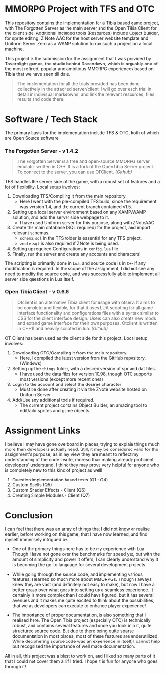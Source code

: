 # MMORPG Project with TFS and OTC

This repository contains the implementation for a Tibia based game project, with The Forgotten Server as the main server and the Open Tibia Client for the client side. Additional included tools (Resources) include Object Builder, for sprite editing, Z Note AAC for the host server website template and Uniform Server Zero as a WAMP solution to run such a project on a local machine.

This project is the submission for the assignment that I was provided by Tavernlight games, the studio behind Ravendawn, which is arguably one of the most refined, popular and ambitious MMORPG experiences based on Tibia that we have seen till date.

> The implementation for all the trials provided has been done collectively in the attached server/client. I will go over each trial in detail in indivisual markdowns, and link the relevant resources, files, results and code there.

# Software / Tech Stack

The primary basis for the implementation include TFS & OTC, both of which are Open Source software

### The Forgotten Server - v 1.4.2

> The Forgotten Server is a free and open-source MMORPG server emulator written in C++. It is a fork of the OpenTibia Server project. To connect to the server, you can use OTClient. _(Github)_

TFS handles the server side of the game, with a robust set of features and a lot of flexibility.
Local setup involves:

1. Downloading TFS/Compiling it from the main repository.
   - Here I went with the pre-compiled TFS build, since the requirement was version 1.4, and the current branch contained v1.5.
2. Setting up a local server environment based on any XAMP/WAMP solution, and add the server side webpage to it.
   - I have used Uniform server for this purpose, along with ZNoteAAC.
3. Create the main database (SQL required) for the project, and import relevant schemas.
   - `schema.sql` in the TFS folder is essential for any TFS project.
   - `znote.sql` is also required if ZNote is being used.
4. Setting up required Configurations in `config.lua` file.
5. Finally, run the server and create any accounts and characters!

The scripting is primarily done in `Lua`, and source code is in `C++` if any modification is required. In the scope of the assignment, I did not see any need to modify the source code, and was successfully able to implement all server side questions in Lua itself.

### Open Tibia Client - v 0.6.6

> Otclient is an alternative Tibia client for usage with otserv. It aims to be complete and flexible, for that it uses LUA scripting for all game interface functionality and configurations files with a syntax similar to CSS for the client interface design. Users can also create new mods and extend game interface for their own purposes. Otclient is written in C++11 and heavily scripted in lua. _(Github)_

OT Client has been used as the client side for this project.
Local setup involves:

1. Downloading OTC/Compiling it from the main repository.
   - Here, I compiled the latest version from the GitHub repository. (Windows)
2. Setting up the `things` folder, with a desired version of spr and dat files.
   - I have used the data files for version 10.98, though OTC supports most versions (except more recent ones)
3. Login to the account and select the desired character
   - Must be done after creating it via the ZNote website hosted on Uniform Server
4. Add/Use any additional tools if required.
   - The current project contains Object Builder, an amazing tool to edit/add sprites and game objects.

# Assignment Links

I believe I may have gone overboard in places, trying to explain things much more than developers actually need. Still, it may be considered valid for the assignment's purpose, as in my view they are meant to reflect my understanding of the code I write, moreso than making already proficient developers' understand. I think they may prove very helpful for anyone who is completely new to this kind of project as well!

1. Question Implementation based tests (Q1 - Q4)
2. Custom Spells (Q5)
3. Custom Shader Effects - Client (Q6)
4. Creating Simple Modules - Client (Q7)

# Conclusion

I can feel that there was an array of things that I did not know or realise earlier, before working on this game, that I have now learned, and find myself immensely intrigued by.

- One of the primary things here has to be my experience with Lua. Though I have not gone over the benchmarks for speed yet, but with the amount of simplicity and power it offers, I can clearly understand why it is becoming the go-to language for several development projects.

- While going through the source code, and implementing various features, I learned so much more about MMORPGs. Though I always knew they are vast (and definitely not easy to make), but now I have a better grasp over what goes into setting up a seamless experience. It certainly is more complex than I could have figured, but it has several avenues and it makes me quite excited to think about the possibilities, that we as developers can execute to enhance player experience!

- The importance of proper documentation, is also something that I realised here. The Open Tibia project (especially OTC) is technically robust, and contains several features and once you look into it, quite structured source code. But due to there being quite sparse documentation in most places, most of these features are underutilized. While deciphering source code was an experience in itself, I cannot help but recognised the importance of well made documentation.

All in all, this project was a blast to work on, and I liked so many parts of it that I could not cover them all if I tried. I hope it is fun for anyone who goes through it!
